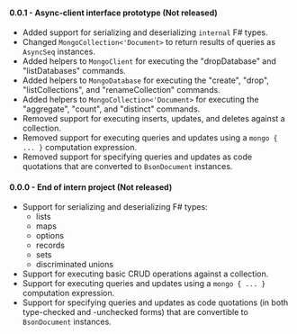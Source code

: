 #### 0.0.1 - Async-client interface prototype (Not released)

  * Added support for serializing and deserializing `internal` F# types.
  * Changed `MongoCollection<'Document>` to return results of queries as `AsyncSeq` instances.
  * Added helpers to `MongoClient` for executing the "dropDatabase" and "listDatabases" commands.
  * Added helpers to `MongoDatabase` for executing the "create", "drop", "listCollections", and
    "renameCollection" commands.
  * Added helpers to `MongoCollection<'Document>` for executing the "aggregate", "count", and
    "distinct" commands.
  * Removed support for executing inserts, updates, and deletes against a collection.
  * Removed support for executing queries and updates using a `mongo { ... }` computation
    expression.
  * Removed support for specifying queries and updates as code quotations that are converted to
    `BsonDocument` instances.

#### 0.0.0 - End of intern project (Not released)

  * Support for serializing and deserializing F# types:
      * lists
      * maps
      * options
      * records
      * sets
      * discriminated unions
  * Support for executing basic CRUD operations against a collection.
  * Support for executing queries and updates using a `mongo { ... }` computation expression.
  * Support for specifying queries and updates as code quotations (in both type-checked and
    -unchecked forms) that are convertible to `BsonDocument` instances.
